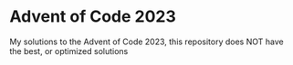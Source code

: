 # Advent of Code 2023

My solutions to the Advent of Code 2023, this repository does NOT have the best, or optimized solutions
